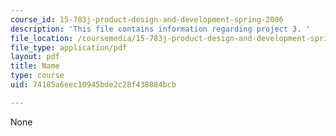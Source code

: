 ```yaml
---
course_id: 15-783j-product-design-and-development-spring-2006
description: 'This file contains information regarding project 3. '
file_location: /coursemedia/15-783j-product-design-and-development-spring-2006/74185a6eec10945bde2c28f438884bcb_smp_dgn_prj_pro3.pdf
file_type: application/pdf
layout: pdf
title: Name
type: course
uid: 74185a6eec10945bde2c28f438884bcb

---
```

None